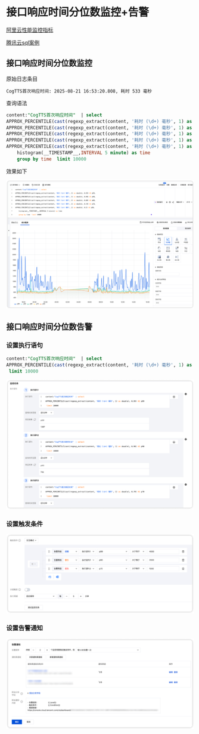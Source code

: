 # 接口响应时间分位数监控+告警



[阿里云性能监控指标](https://help.aliyun.com/document_detail/2536110.html?spm=a2c4g.11186623.help-menu-2362200.d_1_4_3_1.5fab1cdaZIBLj1)

[腾讯云sql案例](https://cloud.tencent.com/document/product/614/103751#f10ba491-6c8e-4417-b703-de0c88ab1919)



## 接口响应时间分位数监控



原始日志条目

```shell
CogTTS首次响应时间: 2025-08-21 16:53:20.808, 耗时 533 毫秒
```



查询语法

```sql
content:"CogTTS首次响应时间"  | select 
APPROX_PERCENTILE(cast(regexp_extract(content, '耗时 (\d+) 毫秒', 1) as double), 0.99) AS p99,
APPROX_PERCENTILE(cast(regexp_extract(content, '耗时 (\d+) 毫秒', 1) as double), 0.90) AS p90,
APPROX_PERCENTILE(cast(regexp_extract(content, '耗时 (\d+) 毫秒', 1) as double), 0.80) AS p80,
APPROX_PERCENTILE(cast(regexp_extract(content, '耗时 (\d+) 毫秒', 1) as double), 0.70) AS p70,
APPROX_PERCENTILE(cast(regexp_extract(content, '耗时 (\d+) 毫秒', 1) as double), 0.5) AS p50,
    histogram(__TIMESTAMP__,INTERVAL 5 minute) as time
    group by time  limit 10000
```





效果如下

![iShot_2025-08-21_16.55.18](https://raw.githubusercontent.com/pptfz/picgo-images/master/img/iShot_2025-08-21_16.55.18.png)



## 接口响应时间分位数告警

### 设置执行语句

```sql
content:"CogTTS首次响应时间"  | select 
APPROX_PERCENTILE(cast(regexp_extract(content, '耗时 (\d+) 毫秒', 1) as double), 0.99) AS p99
 limit 10000 
```



![iShot_2025-08-21_18.42.50](https://raw.githubusercontent.com/pptfz/picgo-images/master/img/iShot_2025-08-21_18.42.50.png)



### 设置触发条件

![iShot_2025-08-21_18.44.28](https://raw.githubusercontent.com/pptfz/picgo-images/master/img/iShot_2025-08-21_18.44.28.png)



### 设置告警通知

![iShot_2025-08-21_18.45.50](https://raw.githubusercontent.com/pptfz/picgo-images/master/img/iShot_2025-08-21_18.45.50.png)



















